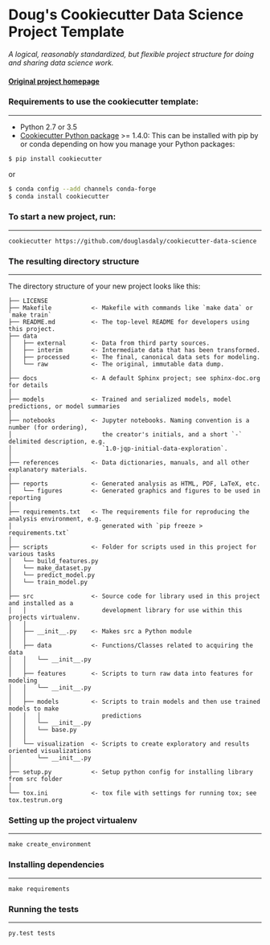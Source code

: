# Doug's Cookiecutter Data Science Project Template

_A logical, reasonably standardized, but flexible project structure for doing and sharing data science work._


#### [Original project homepage](http://drivendata.github.io/cookiecutter-data-science/)


### Requirements to use the cookiecutter template:
-----------
 - Python 2.7 or 3.5
 - [Cookiecutter Python package](http://cookiecutter.readthedocs.org/en/latest/installation.html) >= 1.4.0: This can be installed with pip by or conda depending on how you manage your Python packages:

``` bash
$ pip install cookiecutter
```

or

``` bash
$ conda config --add channels conda-forge
$ conda install cookiecutter
```


### To start a new project, run:
------------

    cookiecutter https://github.com/douglasdaly/cookiecutter-data-science



### The resulting directory structure
------------

The directory structure of your new project looks like this: 

```
├── LICENSE
├── Makefile           <- Makefile with commands like `make data` or `make train`
├── README.md          <- The top-level README for developers using this project.
├── data
│   ├── external       <- Data from third party sources.
│   ├── interim        <- Intermediate data that has been transformed.
│   ├── processed      <- The final, canonical data sets for modeling.
│   └── raw            <- The original, immutable data dump.
│
├── docs               <- A default Sphinx project; see sphinx-doc.org for details
│
├── models             <- Trained and serialized models, model predictions, or model summaries
│
├── notebooks          <- Jupyter notebooks. Naming convention is a number (for ordering),
│                         the creator's initials, and a short `-` delimited description, e.g.
│                         `1.0-jqp-initial-data-exploration`.
│
├── references         <- Data dictionaries, manuals, and all other explanatory materials.
│
├── reports            <- Generated analysis as HTML, PDF, LaTeX, etc.
│   └── figures        <- Generated graphics and figures to be used in reporting
│
├── requirements.txt   <- The requirements file for reproducing the analysis environment, e.g.
│                         generated with `pip freeze > requirements.txt`
│
├── scripts            <- Folder for scripts used in this project for various tasks
│   └── build_features.py
│   └── make_dataset.py
│   └── predict_model.py
│   └── train_model.py
│
├── src                <- Source code for library used in this project and installed as a
│   │                     development library for use within this projects virtualenv.
│   │
│   ├── __init__.py    <- Makes src a Python module
│   │
│   ├── data           <- Functions/Classes related to acquiring the data
│   │   └── __init__.py
│   │
│   ├── features       <- Scripts to turn raw data into features for modeling
│   │   └── __init__.py
│   │
│   ├── models         <- Scripts to train models and then use trained models to make
│   │   │                 predictions
│   │   └── __init__.py
│   │   └── base.py
│   │
│   └── visualization  <- Scripts to create exploratory and results oriented visualizations
│       └── __init__.py
│
├── setup.py           <- Setup python config for installing library from src folder
│
└── tox.ini            <- tox file with settings for running tox; see tox.testrun.org
```

### Setting up the project virtualenv
------------

    make create_environment


### Installing dependencies
------------

    make requirements


### Running the tests
------------

    py.test tests


